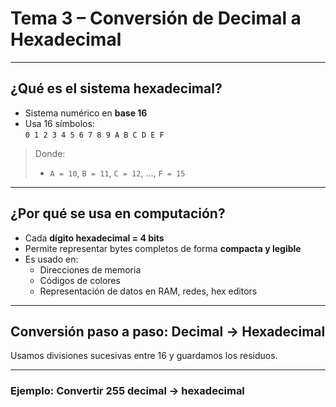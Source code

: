 # Tema 3 – Conversión de Decimal a Hexadecimal

---

## ¿Qué es el sistema hexadecimal?

- Sistema numérico en **base 16**
- Usa 16 símbolos:  
  `0 1 2 3 4 5 6 7 8 9 A B C D E F`

> Donde:
> - `A = 10`, `B = 11`, `C = 12`, ..., `F = 15`

---

## ¿Por qué se usa en computación?

- Cada **dígito hexadecimal = 4 bits**
- Permite representar bytes completos de forma **compacta y legible**
- Es usado en:
  - Direcciones de memoria
  - Códigos de colores
  - Representación de datos en RAM, redes, hex editors

---

## Conversión paso a paso: **Decimal → Hexadecimal**

Usamos divisiones sucesivas entre 16 y guardamos los residuos.

---

### Ejemplo: Convertir **255 decimal → hexadecimal**
